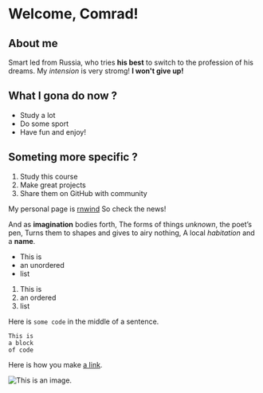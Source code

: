 # Welcome, Comrad!
## About me

Smart led from Russia, who tries **his best** to switch to the profession of his dreams.
My *intension* is very stromg!
**I won't give up!**

## What I gona do now ?

- Study a lot
- Do some sport
- Have fun and enjoy!

## Someting more specific ?

1. Study this course
2. Make great projects
3. Share them on GitHub with community

My personal page is [rnwind](https://github.com/rnwind)
So check the news!

And as **imagination** bodies forth,
The forms of things *unknown*, the poet’s pen,
Turns them to shapes and gives to airy nothing,
A local *habitation* and a **name**.

- This is
- an unordered
- list

1. This is
2. an ordered
3. list

Here is `some code` in the middle of a sentence.

```
This is
a block
of code
```

Here is how you make [a link](https://www.wikipedia.org/).

![This is an image.](https://github.com/yihui/xaringan/releases/download/v0.0.2/karl-moustache.jpg)
